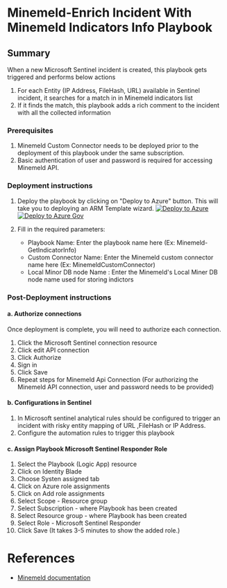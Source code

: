 # Minemeld-Enrich Incident With Minemeld Indicators Info Playbook
 ## Summary
 When a new Microsoft Sentinel incident is created, this playbook gets triggered and performs below actions
 1. For each Entity (IP Address, FileHash, URL) available in Sentinel incident, it searches for a match in in Minemeld indicators list
 2. If it finds the match, this playbook adds a rich comment to the incident with all the collected information


### Prerequisites 
1. Minemeld Custom Connector needs to be deployed prior to the deployment of this playbook under the same subscription.
2. Basic authentication of user and password is required for accessing Minemeld API.

### Deployment instructions 
1. Deploy the playbook by clicking on "Deploy to Azure" button. This will take you to deploying an ARM Template wizard.
[![Deploy to Azure](https://aka.ms/deploytoazurebutton)](https://portal.azure.com/#create/Microsoft.Template/uri/https%3A%2F%2Fraw.githubusercontent.com%2FAzure%2FAzure-Sentinel%2Fmaster%2FSolutions%2FMinemeld%2FPlaybooks%2FMinemeldPlaybooks%2FMinemeld-EnrichIncident%2Fazuredeploy.json)
[![Deploy to Azure Gov](https://aka.ms/deploytoazuregovbutton)](https://portal.azure.us/#create/Microsoft.Template/uri/https%3A%2F%2Fraw.githubusercontent.com%2FAzure%2FAzure-Sentinel%2Fmaster%2FSolutions%2FMinemeld%2FPlaybooks%2F%2FMinemeldPlaybooks%2FMinemeld-EnrichIncident%2Fazuredeploy.json)

2. Fill in the required parameters:
    * Playbook Name: Enter the playbook name here (Ex: Minemeld-GetIndicatorInfo)
    * Custom Connector Name: Enter the Minemeld custom connector name here (Ex: MinemeldCustomConnector)
    * Local Minor DB node Name : Enter the Minemeld's Local Miner DB node name used for storing indictors
    
### Post-Deployment instructions 
#### a. Authorize connections
Once deployment is complete, you will need to authorize each connection.
1.	Click the Microsoft Sentinel connection resource
2.	Click edit API connection
3.	Click Authorize
4.	Sign in
5.	Click Save
6.	Repeat steps for Minemeld Api  Connection (For authorizing the Minemeld API connection, user and password needs to be provided)

#### b. Configurations in Sentinel
1. In Microsoft sentinel analytical rules should be configured to trigger an incident with risky entity mapping of URL ,FileHash or IP Address. 
2. Configure the automation rules to trigger this playbook

#### c. Assign Playbook Microsoft Sentinel Responder Role
1. Select the Playbook (Logic App) resource
2. Click on Identity Blade
3. Choose Systen assigned tab
4. Click on Azure role assignments
5. Click on Add role assignments
6. Select Scope - Resource group
7. Select Subscription - where Playbook has been created
8. Select Resource group - where Playbook has been created
9. Select Role - Microsoft Sentinel Responder
10. Click Save (It takes 3-5 minutes to show the added role.)

#  References
 - [Minemeld documentation](https://github.com/PaloAltoNetworks/minemeld/wiki)
